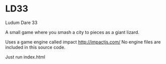 # LD33
Ludum Dare 33

A small game where you smash a city to pieces as a giant lizard.

Uses a game engine called impact http://impactjs.com/
No engine files are included in this source code.

Just run index.html
